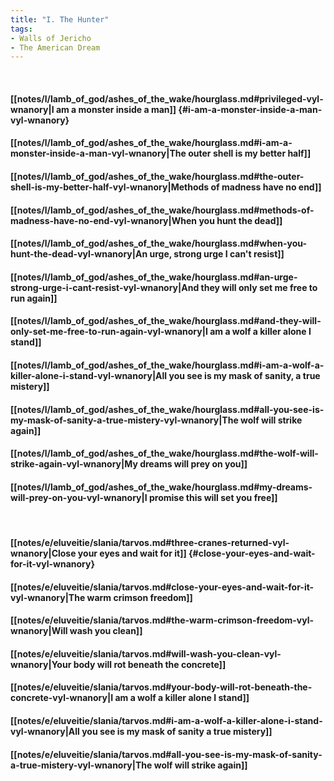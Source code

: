 ```yaml
---
title: "I. The Hunter"
tags:
- Walls of Jericho
- The American Dream
---
```

&nbsp;
#### [[notes/l/lamb_of_god/ashes_of_the_wake/hourglass.md#privileged-vyl-wnanory|I am a monster inside a man]] {#i-am-a-monster-inside-a-man-vyl-wnanory}
#### [[notes/l/lamb_of_god/ashes_of_the_wake/hourglass.md#i-am-a-monster-inside-a-man-vyl-wnanory|The outer shell is my better half]]
#### [[notes/l/lamb_of_god/ashes_of_the_wake/hourglass.md#the-outer-shell-is-my-better-half-vyl-wnanory|Methods of madness have no end]]
#### [[notes/l/lamb_of_god/ashes_of_the_wake/hourglass.md#methods-of-madness-have-no-end-vyl-wnanory|When you hunt the dead]]
#### [[notes/l/lamb_of_god/ashes_of_the_wake/hourglass.md#when-you-hunt-the-dead-vyl-wnanory|An urge, strong urge I can't resist]]
#### [[notes/l/lamb_of_god/ashes_of_the_wake/hourglass.md#an-urge-strong-urge-i-cant-resist-vyl-wnanory|And they will only set me free to run again]]
#### [[notes/l/lamb_of_god/ashes_of_the_wake/hourglass.md#and-they-will-only-set-me-free-to-run-again-vyl-wnanory|I am a wolf a killer alone I stand]]
#### [[notes/l/lamb_of_god/ashes_of_the_wake/hourglass.md#i-am-a-wolf-a-killer-alone-i-stand-vyl-wnanory|All you see is my mask of sanity, a true mistery]]
#### [[notes/l/lamb_of_god/ashes_of_the_wake/hourglass.md#all-you-see-is-my-mask-of-sanity-a-true-mistery-vyl-wnanory|The wolf will strike again]]
#### [[notes/l/lamb_of_god/ashes_of_the_wake/hourglass.md#the-wolf-will-strike-again-vyl-wnanory|My dreams will prey on you]]
#### [[notes/l/lamb_of_god/ashes_of_the_wake/hourglass.md#my-dreams-will-prey-on-you-vyl-wnanory|I promise this will set you free]]
&nbsp;
#### [[notes/e/eluveitie/slania/tarvos.md#three-cranes-returned-vyl-wnanory|Close your eyes and wait for it]] {#close-your-eyes-and-wait-for-it-vyl-wnanory}
#### [[notes/e/eluveitie/slania/tarvos.md#close-your-eyes-and-wait-for-it-vyl-wnanory|The warm crimson freedom]]
#### [[notes/e/eluveitie/slania/tarvos.md#the-warm-crimson-freedom-vyl-wnanory|Will wash you clean]]
#### [[notes/e/eluveitie/slania/tarvos.md#will-wash-you-clean-vyl-wnanory|Your body will rot beneath the concrete]]
#### [[notes/e/eluveitie/slania/tarvos.md#your-body-will-rot-beneath-the-concrete-vyl-wnanory|I am a wolf a killer alone I stand]]
#### [[notes/e/eluveitie/slania/tarvos.md#i-am-a-wolf-a-killer-alone-i-stand-vyl-wnanory|All you see is my mask of sanity a true mistery]]
#### [[notes/e/eluveitie/slania/tarvos.md#all-you-see-is-my-mask-of-sanity-a-true-mistery-vyl-wnanory|The wolf will strike again]]
